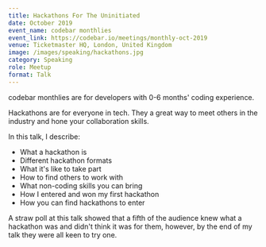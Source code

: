 ```yaml
---
title: Hackathons For The Uninitiated
date: October 2019
event_name: codebar monthlies
event_link: https://codebar.io/meetings/monthly-oct-2019
venue: Ticketmaster HQ, London, United Kingdom
image: /images/speaking/hackathons.jpg
category: Speaking
role: Meetup
format: Talk
---
```


codebar monthlies are for developers with 0-6 months' coding experience.

Hackathons are for everyone in tech.  They a great way to meet others in the industry and hone your collaboration skills.

In this talk, I describe:

* What a hackathon is
* Different hackathon formats
* What it's like to take part
* How to find others to work with
* What non-coding skills you can bring
* How I entered and won my first hackathon
* How you can find hackathons to enter

A straw poll at this talk showed that a fifth of the audience knew what a hackathon was and didn't think it was for them, however, by the end of my talk they were all keen to try one.
